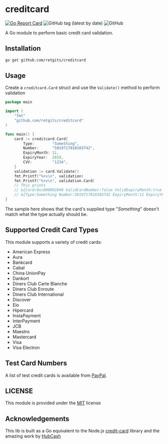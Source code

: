 # creditcard

[![Go Report Card](https://goreportcard.com/badge/github.com/retgits/creditcard)](https://goreportcard.com/report/github.com/retgits/creditcard)
![GitHub tag (latest by date)](https://img.shields.io/github/v/tag/retgits/creditcard)
![GitHub](https://img.shields.io/github/license/retgits/creditcard)

A Go module to perform basic credit card validation.

## Installation

```bash
go get github.com/retgits/creditcard
```

## Usage

Create a `creditcard.Card` struct and use the `Validate()` method to perform validation

```go
package main

import (
    "fmt"
    "github.com/retgits/creditcard"
)

func main() {
    card := creditcard.Card{
        Type:        "Something",
        Number:      "5019717010103742",
        ExpiryMonth: 11,
        ExpiryYear:  2019,
        CVV:         "1234",
    }
    validation := card.Validate()
    fmt.Printf("%+v\n", validation)
    fmt.Printf("%+v\n", validation.Card)
    // This prints
    // &{Card:0xc000092040 ValidCardNumber:false ValidExpiryMonth:true ValidExpiryYear:true ValidCVV:false IsExpired:false Errors:[given card type doesn't match determined card type]}
    // &{Type:Something Number:5019717010103742 ExpiryMonth:11 ExpiryYear:2019 CVV:1234}
}
```

The sample here shows that the card's supplied type "_Something_" doesn't match what the type actually should be.

## Supported Credit Card Types

This module supports a variety of credit cards:

- American Express
- Aura
- Bankcard
- Cabal
- China UnionPay
- Dankort
- Diners Club Carte Blanche
- Diners Club Enroute
- Diners Club International
- Discover
- Elo
- Hipercard
- InstaPayment
- InterPayment
- JCB
- Maestro
- Mastercard
- Visa
- Visa Electron

## Test Card Numbers

A list of test credit cards is available from [PayPal](http://www.paypalobjects.com/en_US/vhelp/paypalmanager_help/credit_card_numbers.htm).

## LICENSE

This module is provided under the [MIT](./LICENSE) license

## Acknowledgements

This lib is built as a Go equivalent to the Node.js [credit-card](https://github.com/cjihrig/credit-card/blob/master/README.md) library and the amazing work by [HubCash](https://github.com/hubcash/cards)
